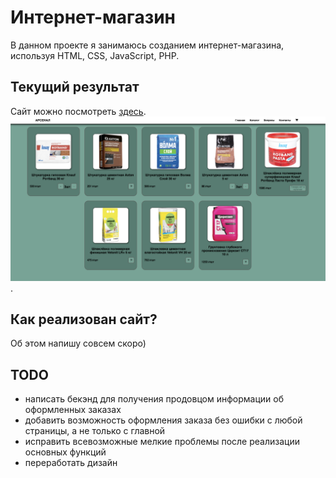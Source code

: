 # **Интернет-магазин**
В данном проекте я занимаюсь созданием интернет-магазина, используя HTML, CSS, JavaScript, PHP.

## **Текущий результат**
Сайт можно посмотреть [здесь](http://arsenal-building.ru).
![Screenshot](README_files/Building_website.png).

## **Как реализован сайт?**

Об этом напишу совсем скоро)

## **TODO**

+ написать бекэнд для получения продовцом информации об оформленных заказах
+ добавить возможность оформления заказа без ошибки с любой страницы, а не только с главной
+ исправить всевозможные мелкие проблемы после реализации основных функций
+ переработать дизайн

